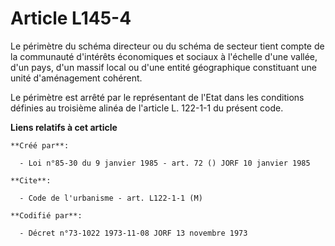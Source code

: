 # Article L145-4

Le périmètre du schéma directeur ou du schéma de secteur tient compte de la communauté d'intérêts économiques et sociaux à
l'échelle d'une vallée, d'un pays, d'un massif local ou d'une entité géographique constituant une unité d'aménagement
cohérent.

Le périmètre est arrêté par le représentant de l'Etat dans les conditions définies au troisième alinéa de l'article L.
122-1-1 du présent code.

**Liens relatifs à cet article**

	**Créé par**:

	  - Loi n°85-30 du 9 janvier 1985 - art. 72 () JORF 10 janvier 1985

	**Cite**:

	  - Code de l'urbanisme - art. L122-1-1 (M)

	**Codifié par**:

	  - Décret n°73-1022 1973-11-08 JORF 13 novembre 1973
